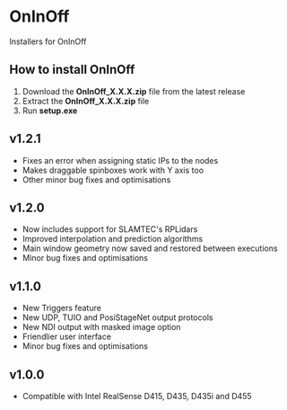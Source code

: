 # OnInOff
Installers for OnInOff

## How to install OnInOff

1. Download the **OnInOff_X.X.X.zip** file from the latest release
2. Extract the **OnInOff_X.X.X.zip** file
3. Run **setup.exe**

## v1.2.1
*   Fixes an error when assigning static IPs to the nodes
*   Makes draggable spinboxes work with Y axis too
*   Other minor bug fixes and optimisations

## v1.2.0
*   Now includes support for SLAMTEC's RPLidars
*   Improved interpolation and prediction algorithms
*   Main window geometry now saved and restored between executions
*   Minor bug fixes and optimisations

## v1.1.0
*   New Triggers feature
*   New UDP, TUIO and PosiStageNet output protocols
*   New NDI output with masked image option
*   Friendlier user interface
*   Minor bug fixes and optimisations

## v1.0.0
*   Compatible with Intel RealSense D415, D435, D435i and D455
